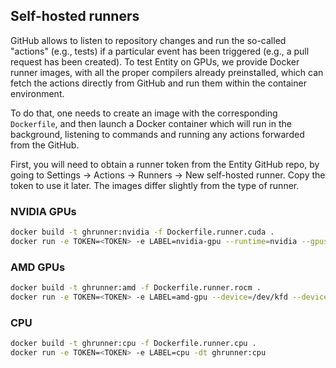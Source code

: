 ## Self-hosted runners 

GitHub allows to listen to repository changes and run the so-called "actions" (e.g., tests) if a particular event has been triggered (e.g., a pull request has been created). To test Entity on GPUs, we provide Docker runner images, with all the proper compilers already preinstalled, which can fetch the actions directly from GitHub and run them within the container environment.

To do that, one needs to create an image with the corresponding `Dockerfile`, and then launch a Docker container which will run in the background, listening to commands and running any actions forwarded from the GitHub.

First, you will need to obtain a runner token from the Entity GitHub repo, by going to Settings -> Actions -> Runners -> New self-hosted runner. Copy the token to use it later. The images differ slightly from the type of runner. 

### NVIDIA GPUs

```sh
docker build -t ghrunner:nvidia -f Dockerfile.runner.cuda .
docker run -e TOKEN=<TOKEN> -e LABEL=nvidia-gpu --runtime=nvidia --gpus=all -dt ghrunner:nvidia
```

### AMD GPUs

```sh
docker build -t ghrunner:amd -f Dockerfile.runner.rocm .
docker run -e TOKEN=<TOKEN> -e LABEL=amd-gpu --device=/dev/kfd --device=/dev/dri --security-opt seccomp=unconfined --group-add video -dt ghrunner:amd
```

### CPU

```sh
docker build -t ghrunner:cpu -f Dockerfile.runner.cpu .
docker run -e TOKEN=<TOKEN> -e LABEL=cpu -dt ghrunner:cpu
```
